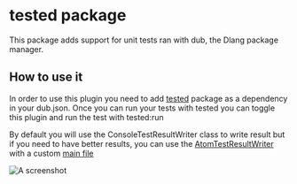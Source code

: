 # tested package

This package adds support for unit tests ran with dub, the Dlang package manager.

## How to use it

In order to use this plugin you need to add [tested](http://code.dlang.org/packages/tested)
package as a dependency in your dub.json. Once you can run your tests with tested
you can toggle this plugin and run the test with tested:run

By default you will use the ConsoleTestResultWriter class to write result but if
you need to have better results, you can use the [AtomTestResultWriter](http://code.dlang.org/packages/tested)
with a custom [main file](https://github.com/D-Programming-Language/dub/wiki/Cookbook#creating-a-custom-main-for-the-test-build)

![A screenshot](http://szabobogdan.com/tested.gif)
